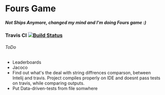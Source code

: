 # Fours Game
##### Not Ships Anymore, changed my mind and I'm doing Fours game :) 
### Travis CI                  [![Build Status](https://travis-ci.com/glonpl/Ships.svg?token=LpuJyLDJhg3xqjKJ2jBB&branch=master)](https://travis-ci.com/glonpl/Ships)


###### ToDo
* Leaderboards
* Jacoco
* Find out what's the deal with string diffrences comparson, between Intelij and travis. Project compiles properly on IDE and doesnt pass tests on travis, while comparing outputs.
* Put Data-driven-tests from file somwhere  
